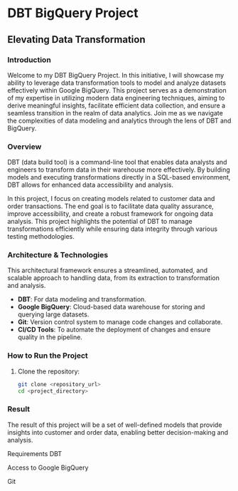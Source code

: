 # DBT BigQuery Project
## Elevating Data Transformation

### Introduction
Welcome to my DBT BigQuery Project. In this initiative, I will showcase my ability to leverage data transformation tools to model and analyze datasets effectively within Google BigQuery. This project serves as a demonstration of my expertise in utilizing modern data engineering techniques, aiming to derive meaningful insights, facilitate efficient data collection, and ensure a seamless transition in the realm of data analytics. Join me as we navigate the complexities of data modeling and analytics through the lens of DBT and BigQuery.

### Overview
DBT (data build tool) is a command-line tool that enables data analysts and engineers to transform data in their warehouse more effectively. By building models and executing transformations directly in a SQL-based environment, DBT allows for enhanced data accessibility and analysis.

In this project, I focus on creating models related to customer data and order transactions. The end goal is to facilitate data quality assurance, improve accessibility, and create a robust framework for ongoing data analysis. This project highlights the potential of DBT to manage transformations efficiently while ensuring data integrity through various testing methodologies.

### Architecture & Technologies
This architectural framework ensures a streamlined, automated, and scalable approach to handling data, from its extraction to transformation and analysis.

- **DBT**: For data modeling and transformation.
- **Google BigQuery**: Cloud-based data warehouse for storing and querying large datasets.
- **Git**: Version control system to manage code changes and collaborate.
- **CI/CD Tools**: To automate the deployment of changes and ensure quality in the pipeline.

### How to Run the Project
1. Clone the repository:
   ```bash
   git clone <repository_url>
   cd <project_directory>


### Result
The result of this project will be a set of well-defined models that provide insights into customer and order data, enabling better decision-making and analysis.

Requirements
DBT

Access to Google BigQuery

Git
